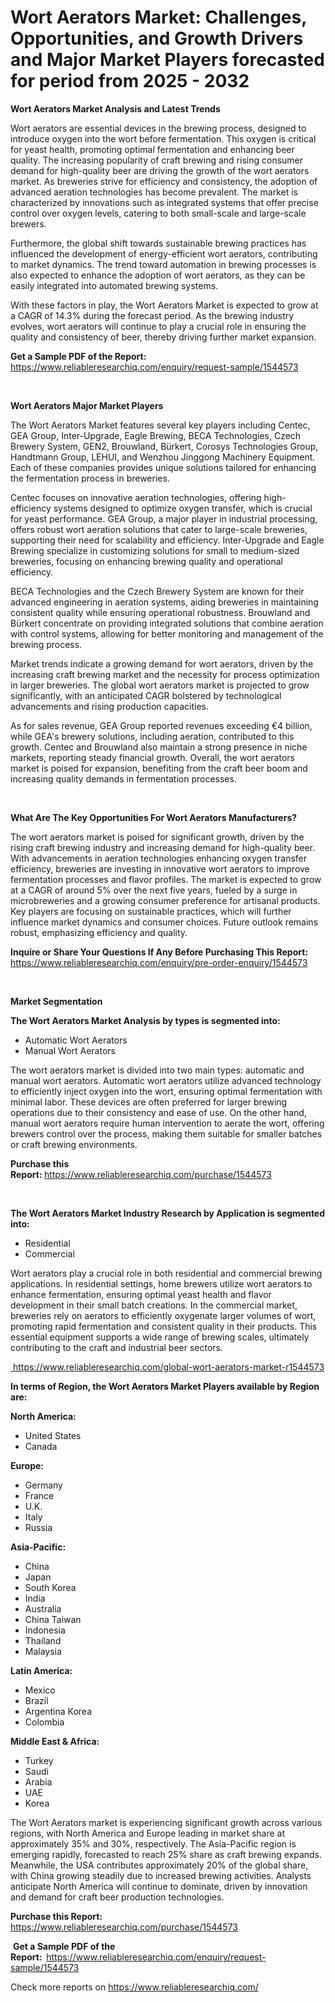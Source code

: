 <p><h1>Wort Aerators Market: Challenges, Opportunities, and Growth Drivers and Major Market Players forecasted for period from 2025 - 2032</h1></p><p><strong>Wort Aerators Market Analysis and Latest Trends</strong></p>
<p><p>Wort aerators are essential devices in the brewing process, designed to introduce oxygen into the wort before fermentation. This oxygen is critical for yeast health, promoting optimal fermentation and enhancing beer quality. The increasing popularity of craft brewing and rising consumer demand for high-quality beer are driving the growth of the wort aerators market. As breweries strive for efficiency and consistency, the adoption of advanced aeration technologies has become prevalent. The market is characterized by innovations such as integrated systems that offer precise control over oxygen levels, catering to both small-scale and large-scale brewers.</p><p>Furthermore, the global shift towards sustainable brewing practices has influenced the development of energy-efficient wort aerators, contributing to market dynamics. The trend toward automation in brewing processes is also expected to enhance the adoption of wort aerators, as they can be easily integrated into automated brewing systems.</p><p>With these factors in play, the Wort Aerators Market is expected to grow at a CAGR of 14.3% during the forecast period. As the brewing industry evolves, wort aerators will continue to play a crucial role in ensuring the quality and consistency of beer, thereby driving further market expansion.</p></p>
<p><strong>Get a Sample PDF of the Report:&nbsp;</strong> <a href="https://www.reliableresearchiq.com/enquiry/request-sample/1544573?utm_campaign=3006&utm_medium=2&utm_source=Github&utm_content=ia&utm_term=11042025&utm_id=wort-aerators">https://www.reliableresearchiq.com/enquiry/request-sample/1544573</a></p>
<p>&nbsp;</p>
<p><strong>Wort Aerators Major Market Players</strong></p>
<p><p>The Wort Aerators Market features several key players including Centec, GEA Group, Inter-Upgrade, Eagle Brewing, BECA Technologies, Czech Brewery System, GEN2, Brouwland, Bürkert, Corosys Technologies Group, Handtmann Group, LEHUI, and Wenzhou Jinggong Machinery Equipment. Each of these companies provides unique solutions tailored for enhancing the fermentation process in breweries.</p><p>Centec focuses on innovative aeration technologies, offering high-efficiency systems designed to optimize oxygen transfer, which is crucial for yeast performance. GEA Group, a major player in industrial processing, offers robust wort aeration solutions that cater to large-scale breweries, supporting their need for scalability and efficiency. Inter-Upgrade and Eagle Brewing specialize in customizing solutions for small to medium-sized breweries, focusing on enhancing brewing quality and operational efficiency.</p><p>BECA Technologies and the Czech Brewery System are known for their advanced engineering in aeration systems, aiding breweries in maintaining consistent quality while ensuring operational robustness. Brouwland and Bürkert concentrate on providing integrated solutions that combine aeration with control systems, allowing for better monitoring and management of the brewing process.</p><p>Market trends indicate a growing demand for wort aerators, driven by the increasing craft brewing market and the necessity for process optimization in larger breweries. The global wort aerators market is projected to grow significantly, with an anticipated CAGR bolstered by technological advancements and rising production capacities.</p><p>As for sales revenue, GEA Group reported revenues exceeding €4 billion, while GEA's brewery solutions, including aeration, contributed to this growth. Centec and Brouwland also maintain a strong presence in niche markets, reporting steady financial growth. Overall, the wort aerators market is poised for expansion, benefiting from the craft beer boom and increasing quality demands in fermentation processes.</p></p>
<p>&nbsp;</p>
<p><strong>What Are The Key Opportunities For Wort Aerators Manufacturers?</strong></p>
<p><p>The wort aerators market is poised for significant growth, driven by the rising craft brewing industry and increasing demand for high-quality beer. With advancements in aeration technologies enhancing oxygen transfer efficiency, breweries are investing in innovative wort aerators to improve fermentation processes and flavor profiles. The market is expected to grow at a CAGR of around 5% over the next five years, fueled by a surge in microbreweries and a growing consumer preference for artisanal products. Key players are focusing on sustainable practices, which will further influence market dynamics and consumer choices. Future outlook remains robust, emphasizing efficiency and quality.</p></p>
<p><strong>Inquire or Share Your Questions If Any Before Purchasing This Report:</strong> <a href="https://www.reliableresearchiq.com/enquiry/pre-order-enquiry/1544573?utm_campaign=3006&utm_medium=2&utm_source=Github&utm_content=ia&utm_term=11042025&utm_id=wort-aerators">https://www.reliableresearchiq.com/enquiry/pre-order-enquiry/1544573</a></p>
<p>&nbsp;</p>
<p><strong>Market Segmentation</strong></p>
<p><strong>The Wort Aerators Market Analysis by types is segmented into:</strong></p>
<p><ul><li>Automatic Wort Aerators</li><li>Manual Wort Aerators</li></ul></p>
<p><p>The wort aerators market is divided into two main types: automatic and manual wort aerators. Automatic wort aerators utilize advanced technology to efficiently inject oxygen into the wort, ensuring optimal fermentation with minimal labor. These devices are often preferred for larger brewing operations due to their consistency and ease of use. On the other hand, manual wort aerators require human intervention to aerate the wort, offering brewers control over the process, making them suitable for smaller batches or craft brewing environments.</p></p>
<p><strong>Purchase this Report:&nbsp;</strong><a href="https://www.reliableresearchiq.com/purchase/1544573?utm_campaign=3006&utm_medium=2&utm_source=Github&utm_content=ia&utm_term=11042025&utm_id=wort-aerators">https://www.reliableresearchiq.com/purchase/1544573</a></p>
<p>&nbsp;</p>
<p><strong>The Wort Aerators Market Industry Research by Application is segmented into:</strong></p>
<p><ul><li>Residential</li><li>Commercial</li></ul></p>
<p><p>Wort aerators play a crucial role in both residential and commercial brewing applications. In residential settings, home brewers utilize wort aerators to enhance fermentation, ensuring optimal yeast health and flavor development in their small batch creations. In the commercial market, breweries rely on aerators to efficiently oxygenate larger volumes of wort, promoting rapid fermentation and consistent quality in their products. This essential equipment supports a wide range of brewing scales, ultimately contributing to the craft and industrial beer sectors.</p></p>
<p><a href="https://www.reliableresearchiq.com/global-wort-aerators-market-r1544573?utm_campaign=3006&utm_medium=2&utm_source=Github&utm_content=ia&utm_term=11042025&utm_id=wort-aerators">&nbsp;https://www.reliableresearchiq.com/global-wort-aerators-market-r1544573</a></p>
<p><strong>In terms of Region, the Wort Aerators Market Players available by Region are:</strong></p>
<p>
    <p> <strong> North America: </strong>
        <ul>
            <li>United States</li>
            <li>Canada</li>
        </ul>
        </p> 
    <p> <strong> Europe: </strong>
        <ul>
            <li>Germany</li>
            <li>France</li>
            <li>U.K.</li>
            <li>Italy</li>
            <li>Russia</li>
        </ul>
        </p> 
    <p> <strong> Asia-Pacific: </strong>
        <ul>
            <li>China</li>
            <li>Japan</li>
            <li>South Korea</li>
            <li>India</li>
            <li>Australia</li>
            <li>China Taiwan</li>
            <li>Indonesia</li>
            <li>Thailand</li>
            <li>Malaysia</li>
        </ul>
        </p> 
    <p> <strong> Latin America: </strong>
        <ul>
            <li>Mexico</li>
            <li>Brazil</li>
            <li>Argentina Korea</li>
            <li>Colombia</li>
        </ul>
        </p> 
    <p> <strong> Middle East & Africa: </strong>
        <ul>
            <li>Turkey</li>
            <li>Saudi</li>
            <li>Arabia</li>
            <li>UAE</li>
            <li>Korea</li>
        </ul>
    </p>
    </p>
<p><p>The Wort Aerators market is experiencing significant growth across various regions, with North America and Europe leading in market share at approximately 35% and 30%, respectively. The Asia-Pacific region is emerging rapidly, forecasted to reach 25% share as craft brewing expands. Meanwhile, the USA contributes approximately 20% of the global share, with China growing steadily due to increased brewing activities. Analysts anticipate North America will continue to dominate, driven by innovation and demand for craft beer production technologies.</p></p>
<p><strong>Purchase this Report: </strong><a href="https://www.reliableresearchiq.com/purchase/1544573?utm_campaign=3006&utm_medium=2&utm_source=Github&utm_content=ia&utm_term=11042025&utm_id=wort-aerators">https://www.reliableresearchiq.com/purchase/1544573</a></p>
<p>&nbsp;<strong>Get a Sample PDF of the Report:&nbsp;&nbsp;</strong><a href="https://www.reliableresearchiq.com/enquiry/request-sample/1544573?utm_campaign=3006&utm_medium=2&utm_source=Github&utm_content=ia&utm_term=11042025&utm_id=wort-aerators">https://www.reliableresearchiq.com/enquiry/request-sample/1544573</a></p>
<p><strong></strong></p>
<p>Check more reports on <a href="https://www.reliableresearchiq.com/?utm_campaign=3006&utm_medium=2&utm_source=Github&utm_content=ia&utm_term=11042025&utm_id=wort-aerators">https://www.reliableresearchiq.com/</a></p>